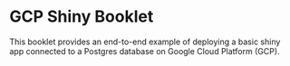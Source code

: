 # GCP Shiny Booklet

This booklet provides an end-to-end example of deploying a basic shiny app connected to a Postgres database on Google Cloud Platform (GCP).